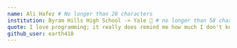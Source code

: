```yaml
---
name: Ali Hafez # No longer than 28 characters
institution: Byram Hills High School -> Yale 🚩 # no longer than 58 characters
quote: I love programming; it really does remind me how much I don't know. Which is a lot. A LOT. # no longer than 100 characters, avoid using quotes(") to guarantee the format remains the same.
github_user: earth418
---
```

